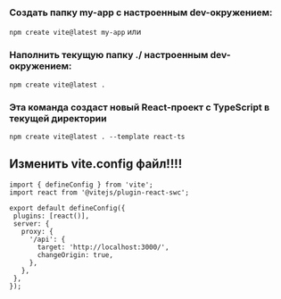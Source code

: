 ### Создать папку my-app с настроенным dev-окружением:
```npm create vite@latest my-app```
или

### Наполнить текущую папку ./ настроенным dev-окружением: 
```npm create vite@latest . ```

### Эта команда создаст новый React-проект с TypeScript в текущей директории

```npm create vite@latest . --template react-ts```

## Изменить vite.config файл!!!!

```
import { defineConfig } from 'vite';
import react from '@vitejs/plugin-react-swc';

export default defineConfig({
 plugins: [react()],
 server: {
   proxy: {
     '/api': {
       target: 'http://localhost:3000/',
       changeOrigin: true,
     },
   },
 },
});
```
